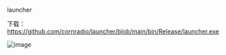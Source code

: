 l a u n c h e r 

下载： https://github.com/cornradio/launcher/blob/main/bin/Release/launcher.exe

![image](https://github.com/user-attachments/assets/b9b472c2-1db0-43d2-bd8e-6bd99bc67680)
 
 

